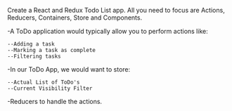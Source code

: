 Create a React and Redux Todo List app. All you need to focus are Actions, Reducers, Containers, Store and Components.

-A ToDo application would typically allow you to perform actions like:

    --Adding a task
    --Marking a task as complete
    --Filtering tasks

-In our ToDo App, we would want to store:

    --Actual List of ToDo's
    --Current Visibility Filter

-Reducers to handle the actions.
